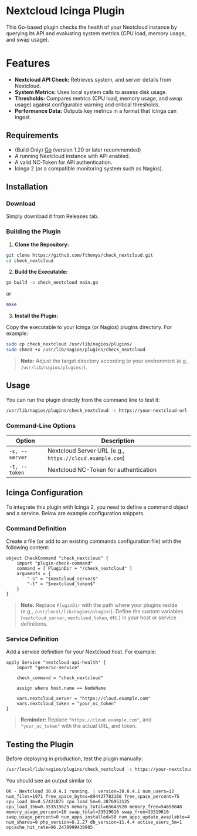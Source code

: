 # Nextcloud Icinga Plugin

This Go-based plugin checks the health of your Nextcloud instance by querying its API and evaluating system metrics (CPU load, memory usage, and swap usage). 

# Features

- **Nextcloud API Check:** Retrieves system, and server details from Nextcloud.
- **System Metrics:** Uses local system calls to assess disk usage.
- **Thresholds:** Compares metrics (CPU load, memory usage, and swap usage) against configurable warning and critical thresholds.
- **Performance Data:** Outputs key metrics in a format that Icinga can ingest.

## Requirements

- (Build Only) [Go](https://golang.org/doc/install) (version 1.20 or later recommended)
- A running Nextcloud instance with API enabled.
- A valid NC-Token for API authentication.
- Icinga 2 (or a compatible monitoring system such as Nagios).

## Installation

### Download

Simply download it from Releases tab.


### Building the Plugin

1. **Clone the Repository:**

```bash
git clone https://github.com/fthomys/check_nextcloud.git
cd check_nextcloud
```

2. **Build the Executable:**

```bash
go build -o check_nextcloud main.go
```
or 
```bash
make
```

3. **Install the Plugin:**

Copy the executable to your Icinga (or Nagios) plugins directory. For example:

```bash
sudo cp check_nextcloud /usr/lib/nagios/plugins/
sudo chmod +x /usr/lib/nagios/plugins/check_nextcloud
```

> **Note:** Adjust the target directory according to your environment (e.g., `/usr/lib/nagios/plugins/`).

## Usage

You can run the plugin directly from the command line to test it:

```bash
/usr/lib/nagios/plugins/check_nextcloud -s https://your-nextcloud-url -t your_nc_token -c 5 -w 25 -d /
```

### Command-Line Options

| Option | Description |
|--------|-------------|
| `-s, --server` | Nextcloud Server URL (e.g., `https://cloud.example.com`) |
| `-t, --token` | Nextcloud NC-Token for authentication |

## Icinga Configuration

To integrate this plugin with Icinga 2, you need to define a command object and a service. Below are example configuration snippets.

### Command Definition

Create a file (or add to an existing commands configuration file) with the following content:

```icinga2
object CheckCommand "check_nextcloud" {
    import "plugin-check-command"
    command = [ PluginDir + "/check_nextcloud" ]
    arguments = {
        "-s" = "$nextcloud_server$"
        "-t" = "$nextcloud_token$"
    }
}
```

> **Note:** Replace `PluginDir` with the path where your plugins reside (e.g., `/usr/local/lib/nagios/plugins`). Define the custom variables (`nextcloud_server`, `nextcloud_token`, etc.) in your host or service definitions.

### Service Definition

Add a service definition for your Nextcloud host. For example:

```icinga2
apply Service "nextcloud-api-health" {
    import "generic-service"
    
    check_command = "check_nextcloud"
    
    assign where host.name == NodeName
    
    vars.nextcloud_server = "https://cloud.example.com"
    vars.nextcloud_token = "your_nc_token"
}
```

> **Reminder:** Replace `"https://cloud.example.com"`, and `"your_nc_token"` with the actual URL, and token.

## Testing the Plugin

Before deploying in production, test the plugin manually:

```bash
/usr/local/lib/nagios/plugins/check_nextcloud -s https://your-nextcloud-url -t your_nc_token
```

You should see an output similar to:

```
OK - Nextcloud 30.0.4.1 running. | version=30.0.4.1 num_users=12 num_files=1971 free_space_bytes=894427783168 free_space_percent=75 cpu_load_1m=0.57421875 cpu_load_5m=0.3876953125 cpu_load_15m=0.353515625 memory_total=65643520 memory_free=54658048 memory_usage_percent=16 swap_total=33519616 swap_free=33519616 swap_usage_percent=0 num_apps_installed=50 num_apps_update_available=4 num_shares=0 php_version=8.2.27 db_version=11.4.4 active_users_5m=1 opcache_hit_rate=96.2478999439985
```